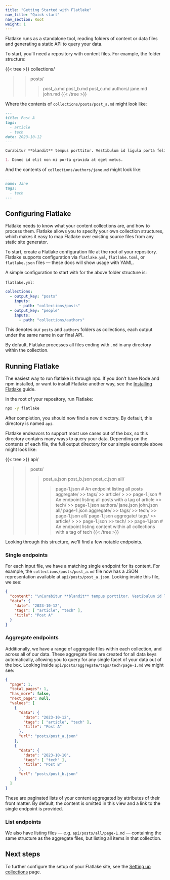 ```yaml
---
title: "Getting Started with Flatlake"
nav_title: "Quick start"
nav_section: Root
weight: 1
---
```


Flatlake runs as a standalone tool, reading folders of content or data files and generating a static API to query your data.

To start, you'll need a repository with content files. For example, the folder structure:

{{< tree >}}
collections/
>> posts/
>  >> post_a.md
>  >> post_b.md
>  >> post_c.md
>> authors/
   >> jane.md
   >> john.md
{{< /tree >}}

Where the contents of `collections/posts/post_a.md` might look like:

```md
---
title: Post A
tags:
  - article
  - tech
date: 2023-10-12
---

Curabitur **blandit** tempus porttitor. Vestibulum id ligula porta felis euismod semper. Maecenas faucibus mollis interdum.

1. Donec id elit non mi porta gravida at eget metus.
```

And the contents of `collections/authors/jane.md` might look like:

```md
---
name: Jane
tags:
  - tech
---
```

## Configuring Flatlake

Flatlake needs to know what your content collections are, and how to process them. Flatlake allows you to specify your own collection structures, which makes it easy to map Flatlake over existing source files from any static site generator.

To start, create a Flatlake configuration file at the root of your repository. Flatlake supports configuration via `flatlake.yml`, `flatlake.toml`, or `flatlake.json` files — these docs will show usage with YAML.

A simple configuration to start with for the above folder structure is:

`flatlake.yml`:
```yml
collections:
  - output_key: "posts"
    inputs:
      - path: "collections/posts"
  - output_key: "people"
    inputs:
      - path: "collections/authors"
```

This denotes our `posts` and `authors` folders as collections, each output under the same name in our final API.  

By default, Flatlake processes all files ending with `.md` in any directory within the collection.

## Running Flatlake

The easiest way to run flatlake is through npx. If you don't have Node and npm installed, or want to install Flatlake another way, see the [Installing Flatlake](/docs/installation/) guide.

In the root of your repository, run Flatlake:

```bash
npx -y flatlake
```

After completion, you should now find a new directory. By default, this directory is named `api`.

Flatlake endeavors to support most use cases out of the box, so this directory contains many ways to query your data. Depending on the contents of each file, the full output directory for our simple example above might look like:

{{< tree >}}
api/
>> posts/
>  >> post_a.json
>  >> post_b.json
>  >> post_c.json
>  >> all/
>  >  >> page-1.json           # An endpoint listing all posts
>  >> aggregate/
>     >> tags/
>        >> article/
>        >  >> page-1.json     # An endpoint listing all posts with a tag of article
>        >> tech/
>           >> page-1.json
>> authors/
>  >> jane.json
>  >> john.json
>  >> all/
>  >  >> page-1.json
>  >> aggregate/
>     >> tags/
>        >> tech/
>           >> page-1.json
>> all/
>  >> page-1.json
>> aggregate/
   >> tags/
      >> article/
      >  >> page-1.json
      >> tech/
         >> page-1.json        # An endpoint listing content within all collections with a tag of tech
{{< /tree >}}

Looking through this structure, we'll find a few notable endpoints.

### Single endpoints

For each input file, we have a matching single endpoint for its content. For example, the `collections/posts/post_a.md` file now has a JSON representation available at `api/posts/post_a.json`. Looking inside this file, we see:

```json
{
  "content": "\nCurabitur **blandit** tempus porttitor. Vestibulum id ligula porta felis euismod semper. Maecenas faucibus mollis interdum.\n\n1. Donec id elit non mi porta gravida at eget metus.\n",
  "data": {
    "date": "2023-10-12",
    "tags": [ "article", "tech" ],
    "title": "Post A"
  }
}
```

### Aggregate endpoints

Additionally, we have a range of aggregate files within each collection, and across all of our data. These aggregate files are created for all data keys automatically, allowing you to query for any single facet of your data out of the box. Looking inside `api/posts/aggregate/tags/tech/page-1.md` we might see:

```json
{
  "page": 1,
  "total_pages": 1,
  "has_more": false,
  "next_page": null,
  "values": [
    {
      "data": {
        "date": "2023-10-12",
        "tags": [ "article", "tech" ],
        "title": "Post A"
      },
      "url": "posts/post_a.json"
    },
    {
      "data": {
        "date": "2023-10-10",
        "tags": [ "tech" ],
        "title": "Post B"
      },
      "url": "posts/post_b.json"
    }
  ]
}
```

These are paginated lists of your content aggregated by attributes of their front matter. By default, the content is omitted in this view and a link to the single endpoint is provided.

### List endpoints

We also have listing files — e.g. `api/posts/all/page-1.md` — containing the same structure as the aggregate files, but listing all items in that collection.

## Next steps

To further configure the setup of your Flatlake site, see the [Setting up collections](/docs/collections/) page.